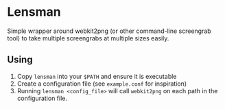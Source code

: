 # Lensman

Simple wrapper around webkit2png (or other command-line screengrab tool) to
take multiple screengrabs at multiple sizes easily.


## Using

1.  Copy `lensman` into your `$PATH` and ensure it is executable
1.  Create a configuration file (see `example.conf` for inspiration)
1.  Running `lensman <config_file>` will call `webkit2png` on each 
    path in the configuration file.
